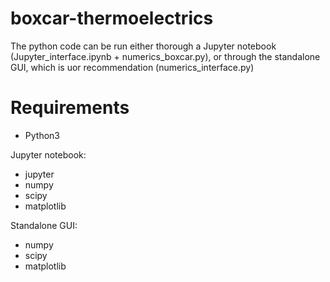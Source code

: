 # boxcar-thermoelectrics

The python code can be run either thorough a Jupyter notebook (Jupyter_interface.ipynb  +  numerics_boxcar.py), or through the standalone GUI, which is uor recommendation (numerics_interface.py)

# Requirements

- Python3

Jupyter notebook:

- jupyter
- numpy
- scipy
- matplotlib

Standalone GUI:

- numpy
- scipy
- matplotlib
